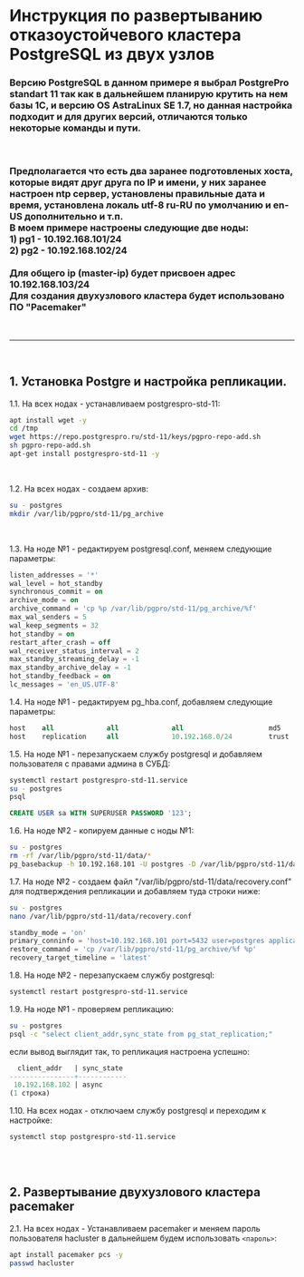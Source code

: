# Инструкция по развертыванию отказоустойчевого кластера PostgreSQL из двух узлов

### Версию PostgreSQL в данном примере я выбрал PostgrePro standart 11 так как в дальнейшем планирую крутить на нем базы 1С, и версию OS AstraLinux SE 1.7, но данная настройка подходит и для других версий, отличаются только некоторые команды и пути.
<br>

### Предполагается что есть два заранее подготовленых хоста, которые видят друг друга по IP и имени, у них заранее настроен ntp сервер, установлены правильные дата и время, установлена локаль utf-8 ru-RU по умолчанию и en-US дополнительно и т.п. <br> В моем примере настроены следующие две ноды:<br>1) pg1 - 10.192.168.101/24<br>2) pg2 - 10.192.168.102/24<br><br>Для общего ip (master-ip) будет присвоен адрес 10.192.168.103/24<br>Для создания двухузлового кластера будет использовано ПО "Pacemaker"
<br><hr><br>

## 1. Установка Postgre и настройка репликации.
1.1. На всех нодах - устанавливаем postgrespro-std-11:
```bash
apt install wget -y
cd /tmp
wget https://repo.postgrespro.ru/std-11/keys/pgpro-repo-add.sh
sh pgpro-repo-add.sh
apt-get install postgrespro-std-11 -y
```
<br>

1.2. На всех нодах - cоздаем архив:

```bash
su - postgres
mkdir /var/lib/pgpro/std-11/pg_archive
```
<br>

1.3. На ноде №1 - редактируем postgresql.conf, меняем следующие параметры:
```sql
listen_addresses = '*'
wal_level = hot_standby
synchronous_commit = on
archive_mode = on
archive_command = 'cp %p /var/lib/pgpro/std-11/pg_archive/%f'
max_wal_senders = 5
wal_keep_segments = 32
hot_standby = on
restart_after_crash = off
wal_receiver_status_interval = 2
max_standby_streaming_delay = -1
max_standby_archive_delay = -1
hot_standby_feedback = on
lc_messages = 'en_US.UTF-8'
```

1.4. На ноде №1 - редактируем pg_hba.conf, добавляем следующие параметры:
```sql
host    all             all             all                     md5
host    replication     all             10.192.168.0/24         trust
```

1.5. На ноде №1 - перезапускаем службу postgresql и добавляем пользователя с правами админа в СУБД:

```bash
systemctl restart postgrespro-std-11.service
su - postgres
psql
```
```sql
CREATE USER sa WITH SUPERUSER PASSWORD '123';
```
1.6. На ноде №2 - копируем данные с ноды №1:
```bash
su - postgres
rm -rf /var/lib/pgpro/std-11/data/*
pg_basebackup -h 10.192.168.101 -U postgres -D /var/lib/pgpro/std-11/data -X stream -P
```

1.7. На ноде №2 - создаем файл "/var/lib/pgpro/std-11/data/recovery.conf" для подтверждения репликации и добавляем туда строки ниже:
```bash
su - postgres
nano /var/lib/pgpro/std-11/data/recovery.conf
``` 
```sql
standby_mode = 'on'
primary_conninfo = 'host=10.192.168.101 port=5432 user=postgres application_name=pg2'
restore_command = 'cp /var/lib/pgpro/std-11/pg_archive/%f %p'
recovery_target_timeline = 'latest'
```

1.8. На ноде №2 - перезапускаем службу postgresql:

```bash
systemctl restart postgrespro-std-11.service
```

1.9. На ноде №1 - проверяем репликацию:

```bash
su - postgres
psql -c "select client_addr,sync_state from pg_stat_replication;"
```
если вывод выглядит так, то репликация настроена успешно:
```sql
  client_addr   | sync_state
----------------+------------
 10.192.168.102 | async
(1 строка)
```
1.10. На всех нодах - отключаем службу postgresql и переходим к настройке:
```bash
systemctl stop postgrespro-std-11.service
```
<br>
<br>

## 2. Развертывание двухузлового кластера pacemaker
2.1. На всех нодах - Устанавливаем pacemaker и меняем пароль пользователя hacluster в дальнейшем будем использовать `<пароль>`:
```bash
apt install pacemaker pcs -y
passwd hacluster
```
